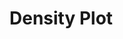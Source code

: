 # Density Plot

<include from="Examples.topic" element-id="list-of-density-plot-examples"></include>